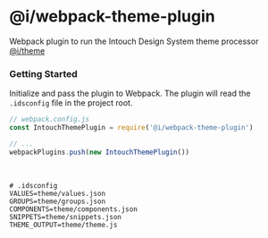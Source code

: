 # @i/webpack-theme-plugin

Webpack plugin to run the Intouch Design System theme processor [@i/theme](https://intazdoweb.intouchsol.com/IntouchDesignSystem/IntouchDesignSystem/_git/theme)



### Getting Started

Initialize and pass the plugin to Webpack. The plugin will read the `.idsconfig` file in the project root.
<br>

```js
// webpack.config.js
const IntouchThemePlugin = require('@i/webpack-theme-plugin')

// ...
webpackPlugins.push(new IntouchThemePlugin())
```
<br>

```shell
# .idsconfig
VALUES=theme/values.json
GROUPS=theme/groups.json
COMPONENTS=theme/components.json
SNIPPETS=theme/snippets.json
THEME_OUTPUT=theme/theme.js
```
<br>
